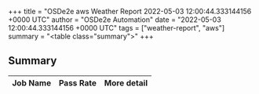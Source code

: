 +++
title = "OSDe2e aws Weather Report 2022-05-03 12:00:44.333144156 +0000 UTC"
author = "OSDe2e Automation"
date = "2022-05-03 12:00:44.333144156 +0000 UTC"
tags = ["weather-report", "aws"]
summary = "<table class=\"summary\"></table>"
+++
## Summary

| Job Name | Pass Rate | More detail |
|----------|-----------|-------------|




